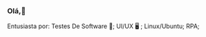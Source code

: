 ### Olá,👋

  
Entusiasta por:
Testes De Software 🐞;
UI/UX 🖥️ ;
Linux/Ubuntu;
RPA;

<!--
**MatheusLuisCunha/MatheusLuisCunha** is a ✨ _special_ ✨ repository because its `README.md` (this file) appears on your GitHub profile.

Here are some ideas to get you started:

- 🔭 I’m currently working on ...
- 🌱 I’m currently learning ...
- 👯 I’m looking to collaborate on ...
- 🤔 I’m looking for help with ...
- 💬 Ask me about ...
- 📫 How to reach me: ...
- 😄 Pronouns: ...
- ⚡ Fun fact: ...
-->
